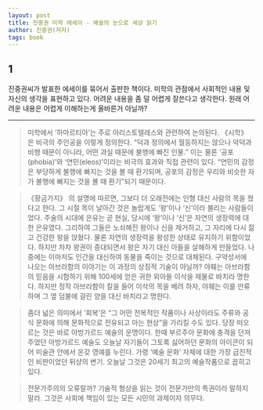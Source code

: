 ```yaml
---
layout: post
title: 진중권 미학 에세이 - 예술의 눈으로 세상 읽기 
author: 진중권(저자)
tags: book
---
```


## 1

진중권씨가 발표한 에세이를 묶어서 출판한 책이다. 미학의 관점에서 사회적인 내용 및 자신의 생각을 표현하고 있다. 어려운 내용을 좀 덜 어렵게 잘쓴다고 생각한다. 원래 어려운 내용은 어렵게 이해하는게 올바른거 아닐까?

-----

>  미학에서 ‘하마르티아’는 주로 아리스토텔레스와 관련하여 논의된다. 《시학》 은 비극의 주인공을 이렇게 정의한다. “덕과 정의에서 월등하지는 않으나 악덕과 비행 때문이 아니라, 어떤 과실 때문에 불행에 빠진 인물.” 이는 물론 ‘공포(phobia)’와 ‘연민(eleos)’이라는 비극의 효과와 직접 관련이 있다. “연민의 감정은 부당하게 불행에 빠지는 것을 볼 때 환기되며, 공포의 감정은 우리와 비슷한 자가 불행에 빠지는 것을 볼 때 환기”되기 때문이다. 

>  《황금가지》 의 설명에 따르면, 그보다 더 오래전에는 인형 대신 사람의 목을 쳤다고 한다. 그 시절 목이 날아간 것은 놀랍게도 ‘왕’이나 ‘신’이라 불리는 사람들이었다. 주술의 시대에 은유는 곧 현실, 당시에 ‘왕’이나 ‘신’은 자연의 생장력에 대한 은유였다. 그리하여 그들은 노쇠해진 왕이나 신을 제거하고, 그 자리에 다시 젊고 건강한 왕을 앉혔다. 물론 자연의 생장력을 왕성한 상태로 유지하기 위함이었다. 하지만 차차 왕권이 증대되면서 왕은 자기 대신 아들을 살해하게 만들었다. 나중에는 이마저도 인간을 대신하여 동물을 죽이는 것으로 대체된다. 구약성서에 나오는 아브라함의 이야기는 이 과정의 상징적 기술이 아닐까? 야훼는 아브라함의 믿음을 시험하기 위해 100세에 얻은 귀한 외아들 이삭을 제물로 바치라 명한다. 하지만 정작 아브라함이 칼을 들어 이삭의 목을 베려 하자, 야훼는 이를 만류하며 그 옆 덤불에 걸린 양을 대신 바치라고 명한다. 


>  좀더 넓은 의미에서 ‘회복’은 “그 어떤 전복적인 작품이나 사상이라도 주류와 공식 문화에 의해 문화적으로 전유되고 마는 현상”을 가리킬 수도 있다. 당장 떠오르는 것은 바로 아방가르드 예술의 운명이다. 한때 부르주아 문화에 충격을 던져주었던 아방가르드 예술도 오늘날 자기들이 그토록 싫어하던 문화의 아이콘이 되어 미술관 안에서 온갖 영예를 누린다. 가령 ‘예술 문화’ 자체에 대한 가장 급진적인 비판이었던 뒤샹의 변기. 오늘날 그것은 20세기 최고의 예술작품으로 꼽히고 있다. 

>  전문가주의의 오류랄까? 기술적 형상을 읽는 것이 전문가만의 특권이라 말하지 말라. 그것은 사회에 책임이 있는 모든 시민의 과제이자 의무다. 